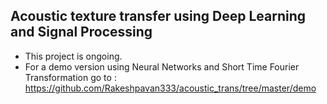 ## Acoustic texture transfer using Deep Learning and Signal Processing
- This project is ongoing.
- For a demo version using Neural Networks and Short Time Fourier Transformation go to : https://github.com/Rakeshpavan333/acoustic_trans/tree/master/demo
